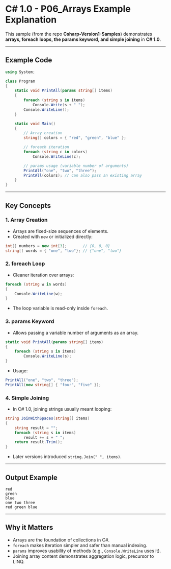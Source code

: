 # C# 1.0 - P06_Arrays Example Explanation

This sample (from the repo **Csharp-Version1-Samples**) demonstrates **arrays, foreach loops, the params keyword, and simple joining** in **C# 1.0**.

---

## Example Code

```csharp
using System;

class Program
{
    static void PrintAll(params string[] items)
    {
        foreach (string s in items)
            Console.Write(s + " ");
        Console.WriteLine();
    }

    static void Main()
    {
        // Array creation
        string[] colors = { "red", "green", "blue" };

        // foreach iteration
        foreach (string c in colors)
            Console.WriteLine(c);

        // params usage (variable number of arguments)
        PrintAll("one", "two", "three");
        PrintAll(colors); // can also pass an existing array
    }
}
```

---

## Key Concepts

### 1. Array Creation
- Arrays are fixed-size sequences of elements.
- Created with `new` or initialized directly:

```csharp
int[] numbers = new int[3];       // {0, 0, 0}
string[] words = { "one", "two"}; // {"one", "two"}
```

### 2. foreach Loop
- Cleaner iteration over arrays:

```csharp
foreach (string w in words)
{
    Console.WriteLine(w);
}
```

- The loop variable is read-only inside `foreach`.

### 3. params Keyword
- Allows passing a variable number of arguments as an array.

```csharp
static void PrintAll(params string[] items)
{
    foreach (string s in items)
        Console.WriteLine(s);
}
```

- Usage:
```csharp
PrintAll("one", "two", "three");
PrintAll(new string[] { "four", "five" });
```

### 4. Simple Joining
- In C# 1.0, joining strings usually meant looping:

```csharp
string JoinWithSpaces(string[] items)
{
    string result = "";
    foreach (string s in items)
        result += s + " ";
    return result.Trim();
}
```

- Later versions introduced `string.Join(" ", items)`.

---

## Output Example

```
red
green
blue
one two three 
red green blue 
```

---

## Why it Matters

- Arrays are the foundation of collections in C#.
- `foreach` makes iteration simpler and safer than manual indexing.
- `params` improves usability of methods (e.g., `Console.WriteLine` uses it).
- Joining array content demonstrates aggregation logic, precursor to LINQ.
